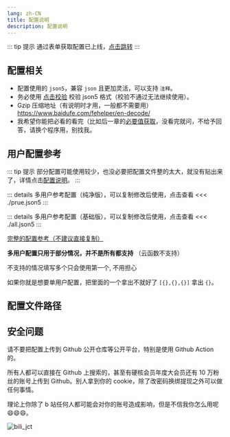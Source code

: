 ```yaml
---
lang: zh-CN
title: 配置说明
description: 配置说明
---
```


::: tip 提示
通过表单获取配置已上线，[点击跳转](/schema/)
:::

## 配置相关

- 配置使用的 `json5`，兼容 `json` 且更加灵活，可以支持 `注释`。
- 务必使用 [点击校验](/config/editor) 校验 json5 格式（校验不通过无法继续使用）。
- Gzip 压缩地址（有说明时才用，一般都不需要用）<https://www.baidufe.com/fehelper/en-decode/>
- 我希望你能把必看的看完（比如后一章的[必要值获取](./get_value.md)，没看完就问，不给予回答，请换个程序用，别找我。

## 用户配置参考

::: tip 提示
部分配置可能使用较少，也没必要把配置文件整的太大，就没有贴出来了，详情点击[配置说明](./account.md)。
:::

::: details 多用户参考配置（纯净版），可以复制修改后使用，点击查看
<<< ./prue.json5
:::

::: details 多用户参考配置（基础版），可以复制修改后使用，点击查看
<<< ./all.json5
:::

[完整的配置参考（不建议直接复制）](./account.md#完整配置参考)

**多用户配置只用于部分情况，并不是所有都支持** （云函数不支持）

不支持的情况填写多个只会使用第一个, 不用担心

如果你就是想要单用户配置，把里面的一个拿出不就好了 `[{},{},{}]` 拿出 `{}`。

## 配置文件路径

<!--@include: ../md/config_path.md-->

## 安全问题

请不要把配置上传到 Github 公开仓库等公开平台，特别是使用 Github Action 的。

所有人都可以直接在 Github 上搜索的，甚至有硬核会员年度大会员还有 10 万粉丝的账号上传到 Github。别人拿到你的 cookie，除了改密码换绑提现之外可以做任何事情。

理论上你除了 b 站任何人都可能会对你的账号造成影响，但是不信我你怎么用呢 😄😄😄。

![bili_jct](/images/bili_jct.png)
